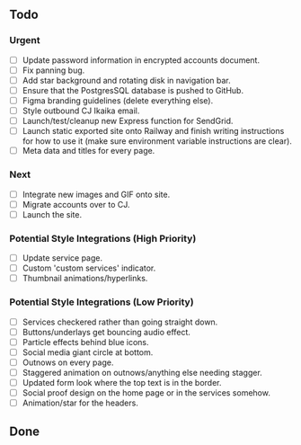 ## Todo

### Urgent
- [ ] Update password information in encrypted accounts document. 
- [ ] Fix panning bug.
- [ ] Add star background and rotating disk in navigation bar. 
- [ ] Ensure that the PostgresSQL database is pushed to GitHub.
- [ ] Figma branding guidelines (delete everything else).
- [ ] Style outbound CJ Ikaika email. 
- [ ] Launch/test/cleanup new Express function for SendGrid. 
- [ ] Launch static exported site onto Railway and finish writing instructions for how to use it (make sure environment variable instructions are clear).
- [ ] Meta data and titles for every page. 

### Next
- [ ] Integrate new images and GIF onto site. 
- [ ] Migrate accounts over to CJ.
- [ ] Launch the site.

### Potential Style Integrations (High Priority)
- [ ] Update service page.
- [ ] Custom 'custom services' indicator.
- [ ] Thumbnail animations/hyperlinks.

### Potential Style Integrations (Low Priority)
- [ ] Services checkered rather than going straight down.
- [ ] Buttons/underlays get bouncing audio effect.
- [ ] Particle effects behind blue icons.
- [ ] Social media giant circle at bottom.
- [ ] Outnows on every page.
- [ ] Staggered animation on outnows/anything else needing stagger.
- [ ] Updated form look where the top text is in the border.
- [ ] Social proof design on the home page or in the services somehow.
- [ ] Animation/star for the headers. 

## Done
